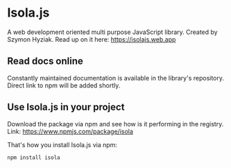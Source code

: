 # Isola.js

A web development oriented multi purpose JavaScript library. Created by Szymon Hyziak. Read up on it here: <https://isolajs.web.app>

## Read docs online

Constantly maintained documentation is available in the library's repository. Direct link to npm will be added shortly.

## Use Isola.js in your project

Download the package via npm and see how is it performing in the registry. Link: <https://www.npmjs.com/package/isola>

That's how you install Isola.js via npm:

```bash
npm install isola
```
